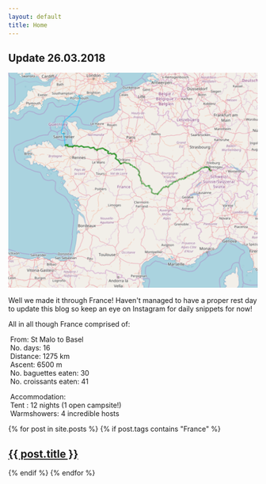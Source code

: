 ```yaml
---
layout: default
title: Home
---
```


## Update 26.03.2018  

![FranceMap](assets/img/FranceMap.png)  

Well we made it through France! Haven't managed to have a proper rest day to update this blog so keep an eye on Instagram for daily snippets for now!

All in all though France comprised of:  

  From: St Malo to Basel  
  No. days: 16  
  Distance: 1275 km  
  Ascent: 6500 m  
  No. baguettes eaten: 30  
  No. croissants eaten: 41  
  
  Accommodation:  
  Tent : 12 nights (1 open campsite!)  
  Warmshowers: 4 incredible hosts  
  

{% for post in site.posts %}
{% if post.tags contains "France" %}
<article>
  <a href="{{ site.github.url }}{{ post.url }}">
    <div class="featured-posts" {% if post.image %}style="background-image:url({{ site.github.url }}/assets/img/{{ post.image }})"{% endif %}>
      <h2><span>{{ post.title }}</span></h2>
    </div>
  </a>
</article>
{% endif %}
{% endfor %}
